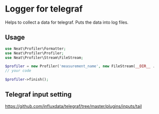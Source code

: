 # Logger for telegraf
Helps to collect a data for telegraf. Puts the data into log files.

## Usage

```php
use Neat\Profiler\Formatter;
use Neat\Profiler\Profiler;
use Neat\Profiler\Stream\FileStream;

$profiler = new Profiler('measurement_name', new FileStream(__DIR__ . '/logs', new Formatter()));
// your code

$profiler->finish();
```
## Telegraf input setting

https://github.com/influxdata/telegraf/tree/master/plugins/inputs/tail
